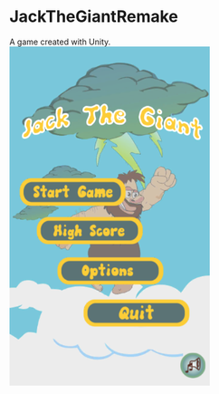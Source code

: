 # JackTheGiantRemake
A game created with Unity.
![alt tag](/screenshot/menu.png "Description goes here")
